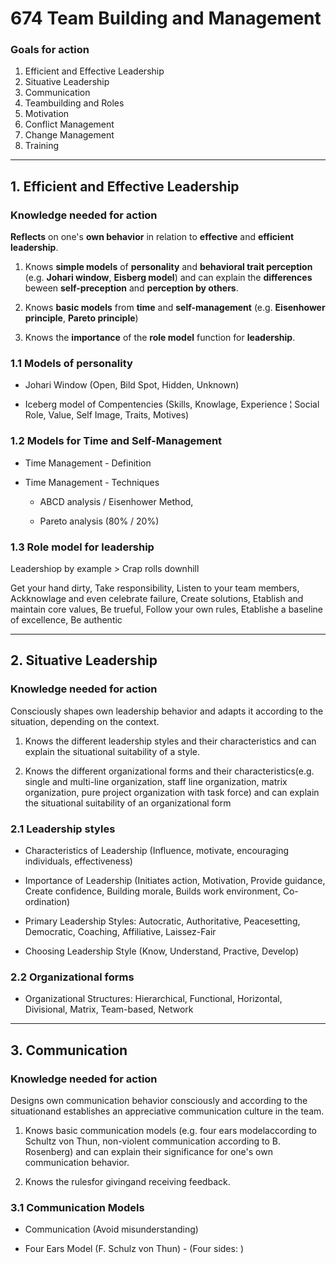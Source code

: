 # 674 Team Building and Management

### Goals for action

1. Efficient and Effective Leadership
2. Situative Leadership
3. Communication
4. Teambuilding and Roles
5. Motivation
6. Conflict Management
7. Change Management
8. Training

---

## 1. Efficient and Effective Leadership

### Knowledge needed for action

**Reflects** on one's **own behavior** in relation to **effective** and **efficient leadership**.

1. Knows **simple models** of **personality** and **behavioral trait perception** (e.g. **Johari window**, **Eisberg model**) and can explain the **differences** beween **self-preception** and **perception by others**.

2. Knows **basic models** from **time** and **self-management** (e.g. **Eisenhower principle**, **Pareto principle**)

3. Knows the **importance** of the **role model** function for **leadership**.

### 1.1 Models of personality

- Johari Window (Open, Bild Spot, Hidden, Unknown)

- Iceberg model of Compentencies (Skills, Knowlage, Experience ¦ Social Role, Value, Self Image, Traits, Motives)

### 1.2 Models for Time and Self-Management

- Time Management - Definition

- Time Management - Techniques 
  
  - ABCD analysis / Eisenhower Method, 
  
  - Pareto analysis (80% / 20%)

### 1.3 Role model for leadership

Leadershiop by example > Crap rolls downhill

Get your hand dirty, Take responsibility, Listen to your team members, Ackknowlage and even celebrate failure, Create solutions, Etablish and maintain core values, Be trueful, Follow your own rules, Etablishe a baseline of excellence, Be authentic

----

## 2. Situative Leadership

### Knowledge needed for action

Consciously shapes own leadership behavior and adapts it according to the situation, depending on the context.

1. Knows the different leadership styles and their characteristics and can explain the situational suitability of a style.

2. Knows the different organizational forms and their characteristics(e.g. single and multi-line organization, staff line organization, matrix organization, pure project organization with task force) and can explain the situational suitability of an organizational form

### 2.1 Leadership styles

- Characteristics of Leadership (Influence, motivate, encouraging individuals, effectiveness)

- Importance of Leadership (Initiates action, Motivation, Provide guidance, Create confidence, Building morale, Builds work environment, Co-ordination)

- Primary Leadership Styles: Autocratic, Authoritative, Peacesetting, Democratic, Coaching, Affiliative, Laissez-Fair

- Choosing Leadership Style (Know, Understand, Practive, Develop)

### 2.2 Organizational forms

- Organizational Structures: Hierarchical, Functional, Horizontal, Divisional, Matrix, Team-based, Network

---

## 3. Communication

### Knowledge needed for action

Designs own communication behavior consciously and according to the situationand establishes an appreciative communication culture in the team.

1. Knows basic communication models (e.g. four ears modelaccording to Schultz von Thun, non-violent communication according to B. Rosenberg) and can explain their significance for one's own communication behavior.

2. Knows the rulesfor givingand receiving feedback.

### 3.1 Communication Models

- Communication (Avoid misunderstanding)

- Four Ears Model (F. Schulz von Thun) - (Four sides: )
